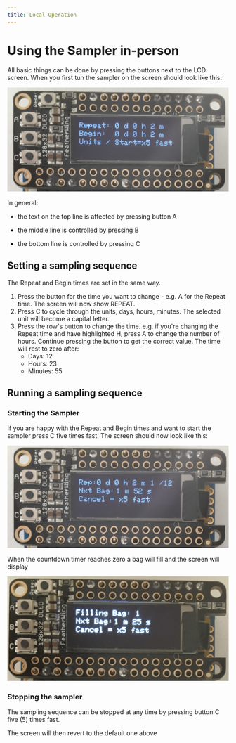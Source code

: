 ```yaml
---
title: Local Operation
---
```


# Using the Sampler in-person

All basic things can be done by pressing the buttons next to the LCD screen.  When you first tun the sampler on the screen should look like this:

<img src="img/Default_Screen.png" width="600:" />



In general:

- the text on the top line is affected by pressing button A

- the middle line is controlled by pressing B
- the bottom line is controlled by pressing C



## Setting a sampling sequence

The Repeat and Begin times are set in the same way.

1. Press the button for the time you want to change - e.g. A for the Repeat time.  The screen will now show REPEAT.
2. Press C to cycle through the units, days, hours, minutes.  The selected unit will become a capital letter.
3. Press the row's button to change the time.  e.g. if you're changing the Repeat time and have highlighted H, press A to change the number of hours.  Continue pressing the button to get the correct value.  The time will rest to zero after:
   - Days: 12
   - Hours: 23
   - Minutes: 55



## Running a sampling sequence

### Starting the Sampler

If you are happy with the Repeat and Begin times and want to start the sampler press C five times fast. The screen should now look like this:

<img src="img/Sampling_Screen.png" width="600" />



When the countdown timer reaches zero a bag will fill and the screen will display

<img src="img/Filling_Screen.png" width="600" />

### Stopping the sampler

The sampling sequence can be stopped at any time by pressing button C five (5) times fast. 

The screen will then revert to the default one above